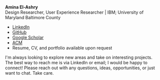 **Amina El-Ashry**  
Design Researcher, User Experience Researcher | IBM; University of Maryland Baltimore County 

- [LinkedIn](https://www.linkedin.com/in/amina-el-ashry/)
- [GitHub](https://github.com/aminaelashry?tab=repositories)
- [Google Scholar](https://scholar.google.com/citations?user=bg1tSYAAAAAJ&hl=en)
- [ACM](https://dl.acm.org/profile/99659904727)
- Resume, CV, and portfolio available upon request 

I'm always looking to explore new areas and take on interesting projects. The best way to reach me is via LinkedIn or email; I would be happy to connect! Please reach out with any questions, ideas, opportunities, or just want to chat. Take care. 



